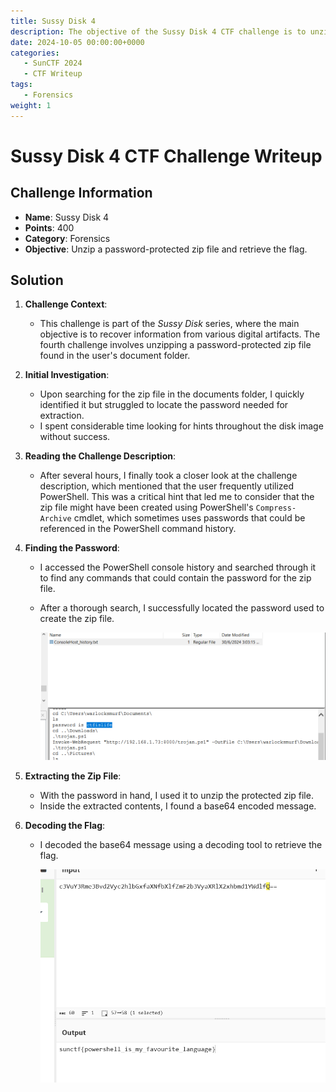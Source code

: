```yaml
---
title: Sussy Disk 4
description: The objective of the Sussy Disk 4 CTF challenge is to unzip a password-protected zip file and retrieve the flag.
date: 2024-10-05 00:00:00+0000
categories:
   - SunCTF 2024
   - CTF Writeup
tags:
   - Forensics
weight: 1     
---
```

# Sussy Disk 4 CTF Challenge Writeup

## Challenge Information
- **Name**: Sussy Disk 4
- **Points**: 400
- **Category**: Forensics
- **Objective**: Unzip a password-protected zip file and retrieve the flag.

## Solution

1. **Challenge Context**:
   - This challenge is part of the *Sussy Disk* series, where the main objective is to recover information from various digital artifacts. The fourth challenge involves unzipping a password-protected zip file found in the user's document folder.

2. **Initial Investigation**:
   - Upon searching for the zip file in the documents folder, I quickly identified it but struggled to locate the password needed for extraction.
   - I spent considerable time looking for hints throughout the disk image without success.

3. **Reading the Challenge Description**:
   - After several hours, I finally took a closer look at the challenge description, which mentioned that the user frequently utilized PowerShell. This was a critical hint that led me to consider that the zip file might have been created using PowerShell's `Compress-Archive` cmdlet, which sometimes uses passwords that could be referenced in the PowerShell command history.

4. **Finding the Password**:
   - I accessed the PowerShell console history and searched through it to find any commands that could contain the password for the zip file.
   - After a thorough search, I successfully located the password used to create the zip file.


      ![found password](<found password.png>)

5. **Extracting the Zip File**:
   - With the password in hand, I used it to unzip the protected zip file. 
   - Inside the extracted contents, I found a base64 encoded message.

6. **Decoding the Flag**:
   - I decoded the base64 message using a decoding tool to retrieve the flag.


      ![flag](flag.png)
